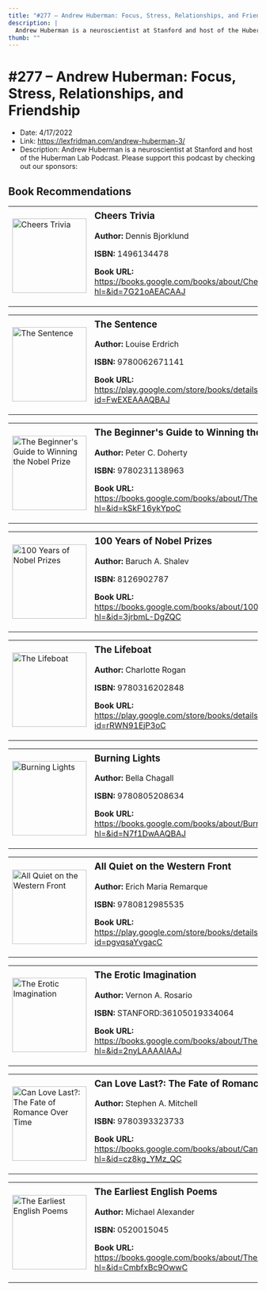 ```yaml
---
title: "#277 – Andrew Huberman: Focus, Stress, Relationships, and Friendship"
description: |
  Andrew Huberman is a neuroscientist at Stanford and host of the Huberman Lab Podcast. Please support this podcast by checking out our sponsors:"
thumb: ""
---
```


# #277 – Andrew Huberman: Focus, Stress, Relationships, and Friendship

  - Date: 4/17/2022
  - Link: https://lexfridman.com/andrew-huberman-3/
  - Description: Andrew Huberman is a neuroscientist at Stanford and host of the Huberman Lab Podcast. Please support this podcast by checking out our sponsors:

## Book Recommendations

<table style="border: none;"><tr style="border: none;"><td style="border: none;"><img src="http://books.google.com/books/content?id=7G21oAEACAAJ&printsec=frontcover&img=1&zoom=1&source=gbs_api" alt="Cheers Trivia" width="150" style="vertical-align: top;"></td><td style="border: none; vertical-align: top;"><h3 style='margin-top: 5'>Cheers Trivia</h3><p><strong>Author:</strong> Dennis Bjorklund</p><p><strong>ISBN:</strong> 1496134478</p><p><strong>Book URL:</strong> <a href="https://books.google.com/books/about/Cheers_Trivia.html?hl=&id=7G21oAEACAAJ">https://books.google.com/books/about/Cheers_Trivia.html?hl=&id=7G21oAEACAAJ</a></p></td></tr></table>
<table style="border: none;"><tr style="border: none;"><td style="border: none;"><img src="http://books.google.com/books/content?id=FwEXEAAAQBAJ&printsec=frontcover&img=1&zoom=1&edge=curl&source=gbs_api" alt="The Sentence" width="150" style="vertical-align: top;"></td><td style="border: none; vertical-align: top;"><h3 style='margin-top: 5'>The Sentence</h3><p><strong>Author:</strong> Louise Erdrich</p><p><strong>ISBN:</strong> 9780062671141</p><p><strong>Book URL:</strong> <a href="https://play.google.com/store/books/details?id=FwEXEAAAQBAJ">https://play.google.com/store/books/details?id=FwEXEAAAQBAJ</a></p></td></tr></table>
<table style="border: none;"><tr style="border: none;"><td style="border: none;"><img src="http://books.google.com/books/content?id=kSkF16ykYpoC&printsec=frontcover&img=1&zoom=1&edge=curl&source=gbs_api" alt="The Beginner's Guide to Winning the Nobel Prize" width="150" style="vertical-align: top;"></td><td style="border: none; vertical-align: top;"><h3 style='margin-top: 5'>The Beginner's Guide to Winning the Nobel Prize</h3><p><strong>Author:</strong> Peter C. Doherty</p><p><strong>ISBN:</strong> 9780231138963</p><p><strong>Book URL:</strong> <a href="https://books.google.com/books/about/The_Beginner_s_Guide_to_Winning_the_Nobe.html?hl=&id=kSkF16ykYpoC">https://books.google.com/books/about/The_Beginner_s_Guide_to_Winning_the_Nobe.html?hl=&id=kSkF16ykYpoC</a></p></td></tr></table>
<table style="border: none;"><tr style="border: none;"><td style="border: none;"><img src="http://books.google.com/books/content?id=3jrbmL-DgZQC&printsec=frontcover&img=1&zoom=1&edge=curl&source=gbs_api" alt="100 Years of Nobel Prizes" width="150" style="vertical-align: top;"></td><td style="border: none; vertical-align: top;"><h3 style='margin-top: 5'>100 Years of Nobel Prizes</h3><p><strong>Author:</strong> Baruch A. Shalev</p><p><strong>ISBN:</strong> 8126902787</p><p><strong>Book URL:</strong> <a href="https://books.google.com/books/about/100_Years_of_Nobel_Prizes.html?hl=&id=3jrbmL-DgZQC">https://books.google.com/books/about/100_Years_of_Nobel_Prizes.html?hl=&id=3jrbmL-DgZQC</a></p></td></tr></table>
<table style="border: none;"><tr style="border: none;"><td style="border: none;"><img src="http://books.google.com/books/content?id=rRWN91EjP3oC&printsec=frontcover&img=1&zoom=1&edge=curl&source=gbs_api" alt="The Lifeboat" width="150" style="vertical-align: top;"></td><td style="border: none; vertical-align: top;"><h3 style='margin-top: 5'>The Lifeboat</h3><p><strong>Author:</strong> Charlotte Rogan</p><p><strong>ISBN:</strong> 9780316202848</p><p><strong>Book URL:</strong> <a href="https://play.google.com/store/books/details?id=rRWN91EjP3oC">https://play.google.com/store/books/details?id=rRWN91EjP3oC</a></p></td></tr></table>
<table style="border: none;"><tr style="border: none;"><td style="border: none;"><img src="http://books.google.com/books/content?id=N7f1DwAAQBAJ&printsec=frontcover&img=1&zoom=1&edge=curl&source=gbs_api" alt="Burning Lights" width="150" style="vertical-align: top;"></td><td style="border: none; vertical-align: top;"><h3 style='margin-top: 5'>Burning Lights</h3><p><strong>Author:</strong> Bella Chagall</p><p><strong>ISBN:</strong> 9780805208634</p><p><strong>Book URL:</strong> <a href="https://books.google.com/books/about/Burning_Lights.html?hl=&id=N7f1DwAAQBAJ">https://books.google.com/books/about/Burning_Lights.html?hl=&id=N7f1DwAAQBAJ</a></p></td></tr></table>
<table style="border: none;"><tr style="border: none;"><td style="border: none;"><img src="http://books.google.com/books/content?id=pgvqsaYvgacC&printsec=frontcover&img=1&zoom=1&edge=curl&source=gbs_api" alt="All Quiet on the Western Front" width="150" style="vertical-align: top;"></td><td style="border: none; vertical-align: top;"><h3 style='margin-top: 5'>All Quiet on the Western Front</h3><p><strong>Author:</strong> Erich Maria Remarque</p><p><strong>ISBN:</strong> 9780812985535</p><p><strong>Book URL:</strong> <a href="https://play.google.com/store/books/details?id=pgvqsaYvgacC">https://play.google.com/store/books/details?id=pgvqsaYvgacC</a></p></td></tr></table>
<table style="border: none;"><tr style="border: none;"><td style="border: none;"><img src="http://books.google.com/books/content?id=2nyLAAAAIAAJ&printsec=frontcover&img=1&zoom=1&source=gbs_api" alt="The Erotic Imagination" width="150" style="vertical-align: top;"></td><td style="border: none; vertical-align: top;"><h3 style='margin-top: 5'>The Erotic Imagination</h3><p><strong>Author:</strong> Vernon A. Rosario</p><p><strong>ISBN:</strong> STANFORD:36105019334064</p><p><strong>Book URL:</strong> <a href="https://books.google.com/books/about/The_Erotic_Imagination.html?hl=&id=2nyLAAAAIAAJ">https://books.google.com/books/about/The_Erotic_Imagination.html?hl=&id=2nyLAAAAIAAJ</a></p></td></tr></table>
<table style="border: none;"><tr style="border: none;"><td style="border: none;"><img src="http://books.google.com/books/content?id=cz8kg_YMz_QC&printsec=frontcover&img=1&zoom=1&edge=curl&source=gbs_api" alt="Can Love Last?: The Fate of Romance Over Time" width="150" style="vertical-align: top;"></td><td style="border: none; vertical-align: top;"><h3 style='margin-top: 5'>Can Love Last?: The Fate of Romance Over Time</h3><p><strong>Author:</strong> Stephen A. Mitchell</p><p><strong>ISBN:</strong> 9780393323733</p><p><strong>Book URL:</strong> <a href="https://books.google.com/books/about/Can_Love_Last_The_Fate_of_Romance_Over_T.html?hl=&id=cz8kg_YMz_QC">https://books.google.com/books/about/Can_Love_Last_The_Fate_of_Romance_Over_T.html?hl=&id=cz8kg_YMz_QC</a></p></td></tr></table>
<table style="border: none;"><tr style="border: none;"><td style="border: none;"><img src="http://books.google.com/books/content?id=CmbfxBc9OwwC&printsec=frontcover&img=1&zoom=1&edge=curl&source=gbs_api" alt="The Earliest English Poems" width="150" style="vertical-align: top;"></td><td style="border: none; vertical-align: top;"><h3 style='margin-top: 5'>The Earliest English Poems</h3><p><strong>Author:</strong> Michael Alexander</p><p><strong>ISBN:</strong> 0520015045</p><p><strong>Book URL:</strong> <a href="https://books.google.com/books/about/The_Earliest_English_Poems.html?hl=&id=CmbfxBc9OwwC">https://books.google.com/books/about/The_Earliest_English_Poems.html?hl=&id=CmbfxBc9OwwC</a></p></td></tr></table>
